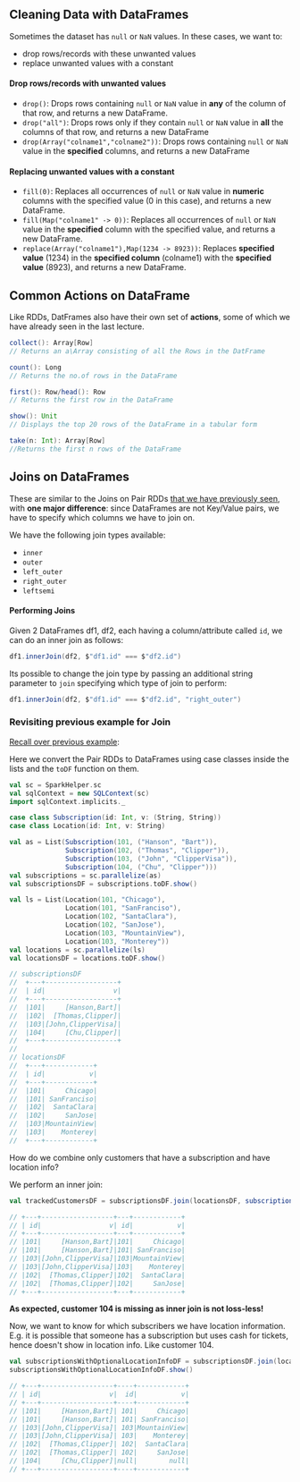 ## Cleaning Data with DataFrames

Sometimes the dataset has `null` or `NaN` values. In these cases, we want to:

* drop rows/records with these unwanted values
* replace unwanted values with a constant

#### Drop rows/records with unwanted values 

* `drop()`: Drops rows containing `null` or `NaN` value in **any** of the column of that row, and returns a new DataFrame.
* `drop("all")`: Drops rows only if they contain `null` or `NaN` value in **all** the columns of that row, and returns a new DataFrame
* `drop(Array("colname1","colname2"))`: Drops rows containing `null` or `NaN` value in the **specified** columns, and returns a new DataFrame

#### Replacing unwanted values with a constant

* `fill(0)`: Replaces all occurrences of `null` or `NaN` value in **numeric** columns with the specified value (0 in this case), and returns a new DataFrame.
* `fill(Map("colname1" -> 0))`: Replaces all occurrences of `null` or `NaN` value in the **specified** column with the specified value, and returns a new DataFrame.
* `replace(Array("colname1"),Map(1234 -> 8923))`: Replaces **specified value** (1234) in the **specified column** (colname1) with the **specified value** (8923), and returns a new DataFrame.

## Common Actions on DataFrame

Like RDDs, DatFrames also have their own set of **actions**, some of which we have already seen in the last lecture.

```scala
collect(): Array[Row]
// Returns an a\Array consisting of all the Rows in the DatFrame

count(): Long
// Returns the no.of rows in the DataFrame

first(): Row/head(): Row
// Returns the first row in the DataFrame

show(): Unit
// Displays the top 20 rows of the DataFrame in a tabular form 

take(n: Int): Array[Row]
//Returns the first n rows of the DataFrame
```

## Joins on DataFrames

These are similar to the Joins on Pair RDDs [that we have previously seen](https://github.com/rohitvg/scala-spark-4/wiki/Joins), with **one major difference**: since DataFrames are not Key/Value pairs, we have to specify which columns we have to join on.

We have the following join types available:

* `inner`
* `outer`
* `left_outer`
* `right_outer`
* `leftsemi`

#### Performing Joins

Given 2 DataFrames df1, df2, each having a column/attribute called `id`, we can do an inner join as follows:

```scala
df1.innerJoin(df2, $"df1.id" === $"df2.id")
```

Its possible to change the join type by passing an additional string parameter to `join` specifying which type of join to perform:

```scala
df1.innerJoin(df2, $"df1.id" === $"df2.id", "right_outer")
```

### Revisiting previous example for Join

[Recall over previous example](https://github.com/rohitvg/scala-spark-4/wiki/Pair-RDDs:-Joins#inner-join-join):

Here we convert the Pair RDDs to DataFrames using case classes inside the lists and the `toDF` function on them.

```scala
val sc = SparkHelper.sc
val sqlContext = new SQLContext(sc)
import sqlContext.implicits._

case class Subscription(id: Int, v: (String, String))
case class Location(id: Int, v: String)

val as = List(Subscription(101, ("Hanson", "Bart")),
              Subscription(102, ("Thomas", "Clipper")),
              Subscription(103, ("John", "ClipperVisa")),
              Subscription(104, ("Chu", "Clipper")))
val subscriptions = sc.parallelize(as) 
val subscriptionsDF = subscriptions.toDF.show()

val ls = List(Location(101, "Chicago"),
              Location(101, "SanFranciso"),
              Location(102, "SantaClara"),
              Location(102, "SanJose"),
              Location(103, "MountainView"),
              Location(103, "Monterey"))
val locations = sc.parallelize(ls)
val locationsDF = locations.toDF.show()

// subscriptionsDF
//  +---+------------------+
//  | id|                 v|
//  +---+------------------+
//  |101|     [Hanson,Bart]|
//  |102|  [Thomas,Clipper]|
//  |103|[John,ClipperVisa]|
//  |104|     [Chu,Clipper]|
//  +---+------------------+
//  
// locationsDF
//  +---+------------+
//  | id|           v|
//  +---+------------+
//  |101|     Chicago|
//  |101| SanFranciso|
//  |102|  SantaClara|
//  |102|     SanJose|
//  |103|MountainView|
//  |103|    Monterey|
//  +---+------------+

```

How do we combine only customers that have a subscription and have location info?

We perform an inner join: 

```scala
val trackedCustomersDF = subscriptionsDF.join(locationsDF, subscriptionsDF("id") === locationsDF("id"))

// +---+------------------+---+------------+
// | id|                 v| id|           v|
// +---+------------------+---+------------+
// |101|     [Hanson,Bart]|101|     Chicago|
// |101|     [Hanson,Bart]|101| SanFranciso|
// |103|[John,ClipperVisa]|103|MountainView|
// |103|[John,ClipperVisa]|103|    Monterey|
// |102|  [Thomas,Clipper]|102|  SantaClara|
// |102|  [Thomas,Clipper]|102|     SanJose|
// +---+------------------+---+------------+
```
**As expected, customer 104 is missing as inner join is not loss-less!**

Now, we want to know for which subscribers we have location information. E.g. it is possible that someone has a subscription but uses cash for tickets, hence doesn't show in location info. Like customer 104. 

```scala
val subscriptionsWithOptionalLocationInfoDF = subscriptionsDF.join(locationsDF, subscriptionsDF("id") === locationsDF("id"), "left_outer")
subscriptionsWithOptionalLocationInfoDF.show()

// +---+------------------+----+------------+
// | id|                 v|  id|           v|
// +---+------------------+----+------------+
// |101|     [Hanson,Bart]| 101|     Chicago|
// |101|     [Hanson,Bart]| 101| SanFranciso|
// |103|[John,ClipperVisa]| 103|MountainView|
// |103|[John,ClipperVisa]| 103|    Monterey|
// |102|  [Thomas,Clipper]| 102|  SantaClara|
// |102|  [Thomas,Clipper]| 102|     SanJose|
// |104|     [Chu,Clipper]|null|        null|
// +---+------------------+----+------------+
```

